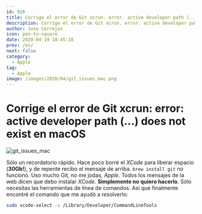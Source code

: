 ```yaml
---
id: 926
title: Corrige el error de Git xcrun. error. active developer path (...) does not exist en macOS
description: Corrige el error de Git xcrun. error. active developer path (...) does not exist en macOS
author: Jose Cerrejon
icon: pen-to-square
date: 2020-04-19 18:45:18
prev: /es/
next: false
category:
  - Apple
tag:
  - Apple
image: /images/2020/04/git_issues_mac.png
---
```


# Corrige el error de Git xcrun: error: active developer path (...) does not exist en macOS

![git_issues_mac](/images/2020/04/git_issues_mac.png)

Sólo un recordatorio rápido. Hace poco borré el *XCode* para liberar espacio (**30Gb!**), y de repente recibo el mensaje de arriba. ``` brew install git ``` no funcionó. Uso mucho Git, no me jodas, *Apple*. Todos los mensajes de la web dicen que debo instalar *XCode*. **Simplemente no quiero hacerlo**. Sólo necesitas las herramientas de línea de comandos. Así que finalmente encontré el comando que me ayudó a resolverlo:

```bash
sudo xcode-select -s /Library/Developer/CommandLineTools
```


